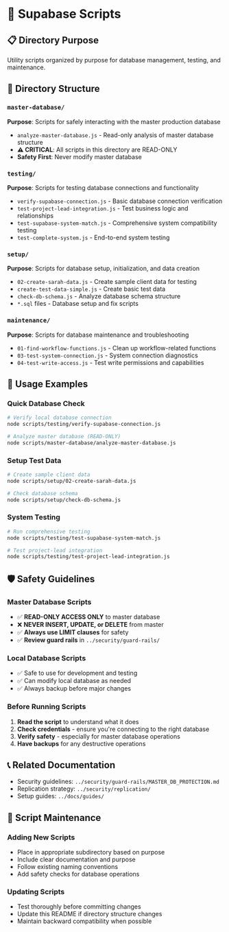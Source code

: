 # 🔧 Supabase Scripts

## 📋 **Directory Purpose**
Utility scripts organized by purpose for database management, testing, and maintenance.

## 📁 **Directory Structure**

### `master-database/`
**Purpose**: Scripts for safely interacting with the master production database
- `analyze-master-database.js` - Read-only analysis of master database structure
- **⚠️ CRITICAL**: All scripts in this directory are READ-ONLY
- **Safety First**: Never modify master database

### `testing/`
**Purpose**: Scripts for testing database connections and functionality
- `verify-supabase-connection.js` - Basic database connection verification
- `test-project-lead-integration.js` - Test business logic and relationships  
- `test-supabase-system-match.js` - Comprehensive system compatibility testing
- `test-complete-system.js` - End-to-end system testing

### `setup/`
**Purpose**: Scripts for database setup, initialization, and data creation
- `02-create-sarah-data.js` - Create sample client data for testing
- `create-test-data-simple.js` - Create basic test data
- `check-db-schema.js` - Analyze database schema structure
- `*.sql` files - Database setup and fix scripts

### `maintenance/`
**Purpose**: Scripts for database maintenance and troubleshooting
- `01-find-workflow-functions.js` - Clean up workflow-related functions
- `03-test-system-connection.js` - System connection diagnostics
- `04-test-write-access.js` - Test write permissions and capabilities

## 🚀 **Usage Examples**

### **Quick Database Check**
```bash
# Verify local database connection
node scripts/testing/verify-supabase-connection.js

# Analyze master database (READ-ONLY)
node scripts/master-database/analyze-master-database.js
```

### **Setup Test Data**
```bash
# Create sample client data
node scripts/setup/02-create-sarah-data.js

# Check database schema
node scripts/setup/check-db-schema.js
```

### **System Testing**
```bash
# Run comprehensive testing
node scripts/testing/test-supabase-system-match.js

# Test project-lead integration
node scripts/testing/test-project-lead-integration.js
```

## 🛡️ **Safety Guidelines**

### **Master Database Scripts**
- ✅ **READ-ONLY ACCESS ONLY** to master database
- ❌ **NEVER INSERT, UPDATE, or DELETE** from master
- ✅ **Always use LIMIT clauses** for safety
- ✅ **Review guard rails** in `../security/guard-rails/`

### **Local Database Scripts**
- ✅ Safe to use for development and testing
- ✅ Can modify local database as needed
- ✅ Always backup before major changes

### **Before Running Scripts**
1. **Read the script** to understand what it does
2. **Check credentials** - ensure you're connecting to the right database
3. **Verify safety** - especially for master database operations
4. **Have backups** for any destructive operations

## 📞 **Related Documentation**
- Security guidelines: `../security/guard-rails/MASTER_DB_PROTECTION.md`
- Replication strategy: `../security/replication/`
- Setup guides: `../docs/guides/`

## 🔄 **Script Maintenance**

### **Adding New Scripts**
- Place in appropriate subdirectory based on purpose
- Include clear documentation and purpose
- Follow existing naming conventions
- Add safety checks for database operations

### **Updating Scripts**
- Test thoroughly before committing changes
- Update this README if directory structure changes
- Maintain backward compatibility when possible 